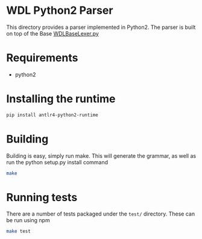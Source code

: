# WDL Python2 Parser

This directory provides a parser implemented in Python2. The parser is built on top of the Base [WDLBaseLexer.py](WdlParser/WDLBaseLexer.py)

# Requirements
- python2

# Installing the runtime

```bash
pip install antlr4-python2-runtime
```

# Building


Building is easy, simply run make. This will generate the grammar, as well as run the python setup.py install command

```bash
make
```

# Running tests

There are a number of tests packaged under the `test/` directory. These can be run using npm

```bash
make test
```
